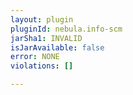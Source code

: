 ```yaml
---
layout: plugin
pluginId: nebula.info-scm
jarSha1: INVALID
isJarAvailable: false
error: NONE
violations: []

---
```

